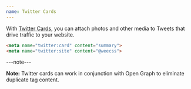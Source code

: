 ```yaml
---
name: Twitter Cards
---
```


With [Twitter Cards](https://dev.twitter.com/docs/cards), you can attach photos and other media to Tweets that drive traffic to your website.

```html
<meta name="twitter:card" content="summary">
<meta name="twitter:site" content="@weecss">
```

---note---

**Note:** Twitter cards can work in conjunction with Open Graph to eliminate duplicate tag content.